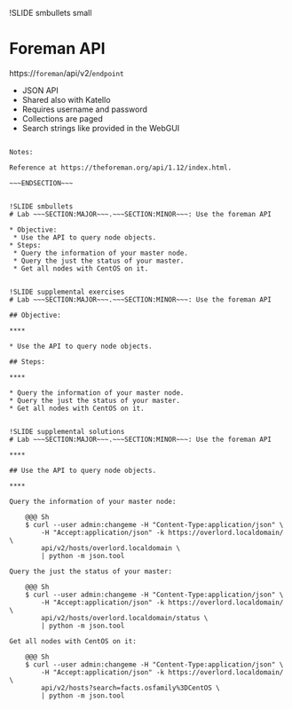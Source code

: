 !SLIDE smbullets small

# Foreman API

https://`foreman`/api/v2/`endpoint`

* JSON API
* Shared also with Katello
* Requires username and password
* Collections are paged
* Search strings like provided in the WebGUI


~~~SECTION:handouts~~~

Notes:

Reference at https://theforeman.org/api/1.12/index.html.

~~~ENDSECTION~~~


!SLIDE smbullets
# Lab ~~~SECTION:MAJOR~~~.~~~SECTION:MINOR~~~: Use the foreman API

* Objective:
 * Use the API to query node objects.
* Steps:
 * Query the information of your master node.
 * Query the just the status of your master.
 * Get all nodes with CentOS on it.


!SLIDE supplemental exercises
# Lab ~~~SECTION:MAJOR~~~.~~~SECTION:MINOR~~~: Use the foreman API

## Objective:

****

* Use the API to query node objects.

## Steps:

****

* Query the information of your master node.
* Query the just the status of your master.
* Get all nodes with CentOS on it.


!SLIDE supplemental solutions
# Lab ~~~SECTION:MAJOR~~~.~~~SECTION:MINOR~~~: Use the foreman API

****

## Use the API to query node objects.

****

Query the information of your master node:

    @@@ Sh
    $ curl --user admin:changeme -H "Content-Type:application/json" \
        -H "Accept:application/json" -k https://overlord.localdomain/ \
        api/v2/hosts/overlord.localdomain \
        | python -m json.tool

Query the just the status of your master:

    @@@ Sh
    $ curl --user admin:changeme -H "Content-Type:application/json" \
        -H "Accept:application/json" -k https://overlord.localdomain/ \
        api/v2/hosts/overlord.localdomain/status \
        | python -m json.tool

Get all nodes with CentOS on it:

    @@@ Sh
    $ curl --user admin:changeme -H "Content-Type:application/json" \
        -H "Accept:application/json" -k https://overlord.localdomain/ \
        api/v2/hosts?search=facts.osfamily%3DCentOS \
        | python -m json.tool
        
